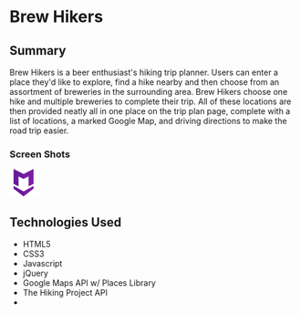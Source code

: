 # Brew Hikers #

## Summary ##
Brew Hikers is a beer enthusiast's hiking trip planner. Users can enter a place they'd like to explore, find a hike nearby and then choose from an assortment of breweries in the surrounding area. Brew Hikers choose one hike and multiple breweries to complete their trip. All of these locations are then provided neatly all in one place on the trip plan page, complete with a list of locations, a marked Google Map, and driving directions to make the road trip easier.

### Screen Shots ######
![alt text](https://github.com/adam-p/markdown-here/raw/master/src/common/images/icon48.png "Logo Title Text 1")


## Technologies Used ##
- HTML5
- CSS3
- Javascript
- jQuery
- Google Maps API w/ Places Library
- The Hiking Project API
-
